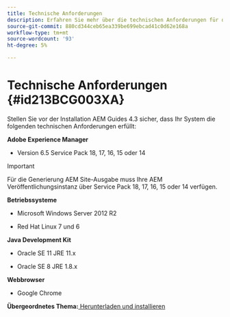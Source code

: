 ```yaml
---
title: Technische Anforderungen
description: Erfahren Sie mehr über die technischen Anforderungen für die Verwendung mit AEM Guides.
source-git-commit: 880cd344ceb65ea339be699ebcad41c0d62e168a
workflow-type: tm+mt
source-wordcount: '93'
ht-degree: 5%

---
```


# Technische Anforderungen {#id213BCG003XA}

Stellen Sie vor der Installation AEM Guides 4.3 sicher, dass Ihr System die folgenden technischen Anforderungen erfüllt:

**Adobe Experience Manager**

- Version 6.5 Service Pack 18, 17, 16, 15 oder 14

>[!IMPORTANT]
>
> Für die Generierung AEM Site-Ausgabe muss Ihre AEM Veröffentlichungsinstanz über Service Pack 18, 17, 16, 15 oder 14 verfügen.

**Betriebssysteme**

- Microsoft Windows Server 2012 R2

- Red Hat Linux 7 und 6


**Java Development Kit**

- Oracle SE 11 JRE 11.x

- Oracle SE 8 JRE 1.8.x


**Webbrowser**

- Google Chrome


**Übergeordnetes Thema:**[ Herunterladen und installieren](download-install.md)
